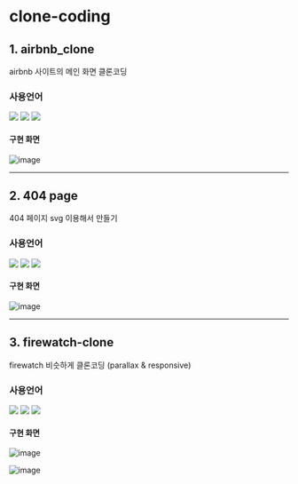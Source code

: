 # clone-coding


## 1. airbnb_clone
airbnb 사이트의 메인 화면 클론코딩


### 사용언어
<div style="flex">
  <img src="https://img.shields.io/badge/html5-E34F26?style=plastic&logo=html5&logoColor=white" />
  <img src="https://img.shields.io/badge/css3-1572B6?style=plastic&logo=css3&logoColor=white" />
  <img src="https://img.shields.io/badge/javascript-F7DF1E?style=plastic&logo=javascript&logoColor=white" />
</div>


#### 구현 화면
![image](https://github.com/hyeiis/airbnb_clone/assets/81225456/9fd89efb-4682-4914-b276-b12eefad3e89)

<hr />


## 2. 404 page
404 페이지 svg 이용해서 만들기

### 사용언어
<div style="flex">
  <img src="https://img.shields.io/badge/html5-E34F26?style=plastic&logo=html5&logoColor=white" />
  <img src="https://img.shields.io/badge/css3-1572B6?style=plastic&logo=css3&logoColor=white" />
  <img src="https://img.shields.io/badge/javascript-F7DF1E?style=plastic&logo=javascript&logoColor=white" />
</div>


#### 구현 화면
![image](https://github.com/hyeiis/404-page/assets/81225456/bf2771a8-c725-4bb7-a8ed-ac2d55298152)


<hr />

## 3. firewatch-clone
firewatch 비슷하게 클론코딩
(parallax & responsive)

### 사용언어
<div style="flex">
  <img src="https://img.shields.io/badge/html5-E34F26?style=plastic&logo=html5&logoColor=white" />
  <img src="https://img.shields.io/badge/css3-1572B6?style=plastic&logo=css3&logoColor=white" />
  <img src="https://img.shields.io/badge/javascript-F7DF1E?style=plastic&logo=javascript&logoColor=white" />
</div>


#### 구현 화면
![image](https://github.com/hyeiis/firewatch-clone/assets/81225456/305e0195-cb66-4e7c-a221-25eb968aa751)

![image](https://github.com/hyeiis/firewatch-clone/assets/81225456/96d8da89-cf12-44ea-a49e-1556c492647b)




